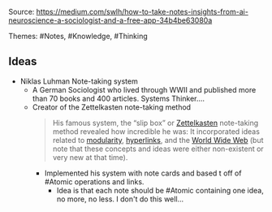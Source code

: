 Source: https://medium.com/swlh/how-to-take-notes-insights-from-ai-neuroscience-a-sociologist-and-a-free-app-34b4be63080a

Themes: #Notes, #Knowledge, #Thinking 

## Ideas
- Niklas Luhman Note-taking system
	- A German Sociologist who lived through WWII and published more than 70 books and 400 articles. Systems Thinker....
	- Creator of the Zettelkasten note-taking method
		> His famous system, the “slip box” or [Zettelkasten](https://writingcooperative.com/zettelkasten-how-one-german-scholar-was-so-freakishly-productive-997e4e0ca125) note-taking method revealed how incredible he was: It incorporated ideas related to [modularity](https://en.wikipedia.org/wiki/Modularity), [hyperlinks](https://en.wikipedia.org/wiki/Hyperlink), and the [World Wide Web](https://en.wikipedia.org/wiki/World_Wide_Web) (but note that these concepts and ideas were either non-existent or very new at that time).
		- Implemented his system with note cards and based t off of #Atomic operations and links. 
			- Idea is that each note should be #Atomic containing one idea, no more, no less. I don't do this well...